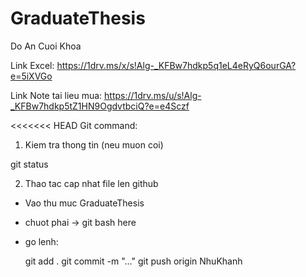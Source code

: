 # GraduateThesis
Do An Cuoi Khoa

Link Excel: https://1drv.ms/x/s!Alg-_KFBw7hdkp5q1eL4eRyQ6ourGA?e=5iXVGo

Link Note tai lieu mua: https://1drv.ms/u/s!Alg-_KFBw7hdkp5tZ1HN9OgdvtbciQ?e=e4Sczf

<<<<<<< HEAD
Git command:

1. Kiem tra thong tin (neu muon coi)

git status

2. Thao tac cap nhat file len github

 - Vao thu muc GraduateThesis
 - chuot phai -> git bash here
 - go lenh:

	git add .
	git commit -m "..."
	git push origin NhuKhanh

